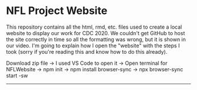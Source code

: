 # NFL Project Website

This repository contains all the html, rmd, etc. files used to create a local website to display our work for CDC 2020. We couldn't get GitHub to host the site correctly in time so all the formatting was wrong, but it is shown in our video. I'm going to explain how I open the "website" with the steps I took (sorry if you're reading this and know how to do this already).

Download zip file ->
I used VS Code to open it ->
Open terminal for NFLWebsite ->
npm init ->
npm install browser-sync ->
npx browser-sync start -sw

---
